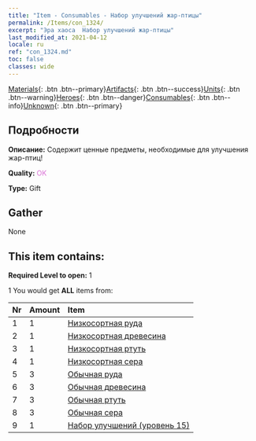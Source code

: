 ```yaml
---
title: "Item - Consumables - Набор улучшений жар-птицы"
permalink: /Items/con_1324/
excerpt: "Эра хаоса  Набор улучшений жар-птицы"
last_modified_at: 2021-04-12
locale: ru
ref: "con_1324.md"
toc: false
classes: wide
---
```

 [Materials](/ru/Items/){: .btn .btn--primary}[Artifacts](/ru/Items/Artifacts/){: .btn .btn--success}[Units](/ru/Items/Units/){: .btn .btn--warning}[Heroes](/ru/Items/Heroes/){: .btn .btn--danger}[Consumables](/ru/Items/Consumables/){: .btn .btn--info}[Unknown](/ru/Items/Unknown/){: .btn .btn--primary}

## Подробности
 **Описание:** Содержит ценные предметы, необходимые для улучшения жар-птиц!

 **Quality:** <span style="color: #DA70D6">OK</span>

 **Type:** Gift

## Gather

  None

## This item contains:

 **Required Level to open:** 1

 1 You would get **ALL** items  from:

  | Nr | Amount |     Item    |
  |:---|:-------|:------------|
  | 1 | 1 | [Низкосортная руда](/ru/Items/mat_1/) | 
  | 2 | 1 | [Низкосортная древесина](/ru/Items/mat_1/) | 
  | 3 | 1 | [Низкосортная ртуть](/ru/Items/mat_2/) | 
  | 4 | 1 | [Низкосортная сера](/ru/Items/mat_3/) | 
  | 5 | 3 | [Обычная руда](/ru/Items/mat_6/) | 
  | 6 | 3 | [Обычная древесина](/ru/Items/mat_7/) | 
  | 7 | 3 | [Обычная ртуть](/ru/Items/mat_8/) | 
  | 8 | 3 | [Обычная сера](/ru/Items/mat_9/) | 
  | 9 | 1 | [Набор улучшений (уровень 15)](/ru/Items/con_1325/) | 
